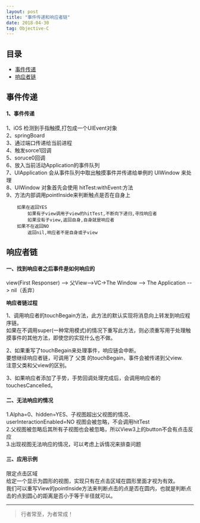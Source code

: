 ```yaml
---
layout: post
title: "事件传递和响应者链"
date: 2018-04-30
tag: Objective-C
---
```







## 目录
- [事件传递](#content1)   
- [响应者链](#content1)   






<!-- ************************************************ -->
## <a id="content1">事件传递</a>

#### **1、事件传递**  
1、iOS 检测到手指触摸,打包成一个UIEvent对象    
2、springBoard    
3、通过端口传递给当前进程    
4、触发sorce1回调     
5、soruce0回调    
6、放入当前活动Application的事件队列    
7、UIApplication 会从事件队列中取出触摸事件并传递给单例的 UIWindow 来处理     
8、UIWindow 对象首先会使用 hitTest:withEvent:方法    
9、方法内部调用pointInside来判断触点是否在自身上
```     
    如果在返回YES     
        如果有子view调用子view的hitTest,不断向下递归,寻找响应者    
        如果没有子view,返回自身,自身就是响应者    
    如果不在返回NO     
        返回nil,响应者不是自身或子view      
```

<!-- ************************************************ -->
## <a id="content2">响应者链</a>

#### **一、找到响应者之后事件是如何响应的**     

view(First Responser) --> 父View-->VC->The Window --> The Application --> nil（丢弃）

**响应者链过程**     

1、调用响应者的touchBegain方法，此方法的默认实现将消息向上转发到响应程序链。     
如果在不调用super(一种常用模式)的情况下重写此方法，则必须重写用于处理触摸事件的其他方法，即使您的实现什么也不做。    

2、如果重写了touchBegain来处理事件，响应链会中断。      
要想继续响应者链，可调用了 父类 的touchBegain，事件会被传递到父view.     
注意父类和父view的区别。      

3、如果响应者添加了手势，手势回调处理完成后，会调用响应者的touchesCancelled。     


#### **二、无法响应的情况**     
1.Alpha=0、hidden=YES、子视图超出父视图的情况、userInteractionEnabled=NO 视图会被忽略，不会调用hitTest     
2.父视图被忽略后其所有子视图也会被忽略，所以View3上的button不会有点击反应     
3.出现视图无法响应的情况，可以考虑上诉情况来排查问题     


#### **三、应用示例**     
限定点击区域     
给定一个显示为圆形的视图，实现只有在点击区域在圆形里面才视为有效。    
我们可以重写View的pointInside方法来判断点击的点是否在圆内，也就是判断点击的点到圆心的距离是否小于等于半径就可以。    





----------
>  行者常至，为者常成！


